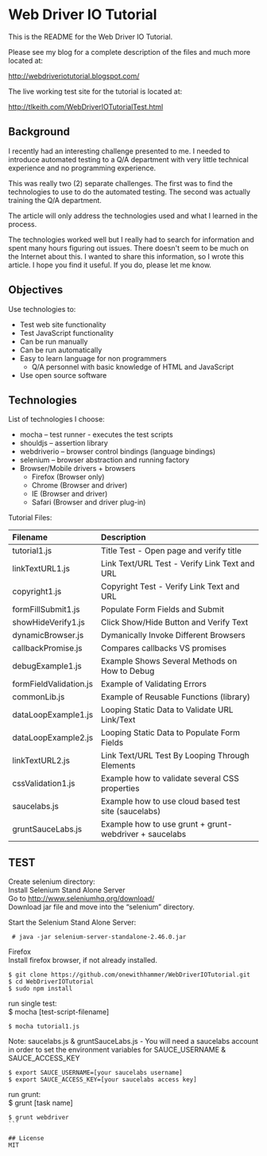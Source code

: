 Web Driver IO Tutorial
======================

This is the README for the Web Driver IO Tutorial.

Please see my blog for a complete description of the files and much more
located at:

http://webdriveriotutorial.blogspot.com/

The live working test site for the tutorial is located at:

http://tlkeith.com/WebDriverIOTutorialTest.html


## Background

I recently had an interesting challenge presented to me. I needed to introduce automated testing to a Q/A department with very little technical experience and no programming experience. 

This was really two (2) separate challenges. The first was to find the technologies to use to do the automated testing. The second was actually training the Q/A department. 

The article will only address the technologies used and what I learned in the process. 

The technologies worked well but I really had to search for information and spent many hours figuring out issues. There doesn't seem to be much on the Internet about this.
I wanted to share this information, so I wrote this article. I hope you find it useful. If you do, please let me know.

## Objectives

Use technologies to:

* Test web site functionality
* Test JavaScript functionality
* Can be run manually
* Can be run automatically
* Easy to learn language for non programmers
	* Q/A personnel with basic knowledge of HTML and JavaScript
* Use open source software

## Technologies

List of technologies I choose:

* mocha – test runner - executes the test scripts
* shouldjs – assertion library
* webdriverio – browser control bindings (language bindings)
* selenium – browser abstraction and running factory
* Browser/Mobile drivers + browsers 
	* Firefox (Browser only)
	* Chrome (Browser and driver)
	* IE (Browser and driver)
	* Safari (Browser and driver plug-in)

Tutorial Files:

| Filename             | Description                                             |
| :---------------------|:--------------------------------------------------------|
| tutorial1.js          | Title Test - Open page and verify title
| linkTextURL1.js       | Link Text/URL Test - Verify Link Text and URL
| copyright1.js         | Copyright Test - Verify Link Text and URL
| formFillSubmit1.js 	| Populate Form Fields and Submit
| showHideVerify1.js 	| Click Show/Hide Button and Verify Text
| dynamicBrowser.js     | Dymanically Invoke Different Browsers
| callbackPromise.js    | Compares callbacks VS promises
| debugExample1.js      | Example Shows Several Methods on How to Debug
| formFieldValidation.js| Example of Validating Errors
| commonLib.js          | Example of Reusable Functions (library)
| dataLoopExample1.js   | Looping Static Data to Validate URL Link/Text
| dataLoopExample2.js   | Looping Static Data to Populate Form Fields
| linkTextURL2.js       | Link Text/URL Test By Looping Through Elements
| cssValidation1.js     | Example how to validate several CSS properties
| saucelabs.js          | Example how to use cloud based test site (saucelabs)
| gruntSauceLabs.js     | Example how to use grunt + grunt-webdriver + saucelabs

## TEST

Create selenium directory:<br>
Install Selenium Stand Alone Server<br>
Go to http://www.seleniumhq.org/download/<br>
Download jar file and move into the “selenium” directory.<br>

Start the Selenium Stand Alone Server:
```
 # java -jar selenium-server-standalone-2.46.0.jar
```

Firefox<br>
Install firefox browser, if not already installed.

```
$ git clone https://github.com/onewithhammer/WebDriverIOTutorial.git
$ cd WebDriverIOTutorial
$ sudo npm install
```

run single test:<br>
$ mocha [test-script-filename]
```
$ mocha tutorial1.js
```

Note: saucelabs.js & gruntSauceLabs.js - You will need a saucelabs account in order to set the environment variables for SAUCE_USERNAME & SAUCE_ACCESS_KEY

```
$ export SAUCE_USERNAME=[your saucelabs username]
$ export SAUCE_ACCESS_KEY=[your saucelabs access key]
```

run grunt:<br>
$ grunt [task name]

````
$ grunt webdriver
```

## License
MIT



